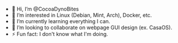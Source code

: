 - 👋 Hi, I’m @CocoaDynoBites
- 👀 I’m interested in Linux (Debian, Mint, Arch), Docker, etc.
- 🌱 I’m currently learning everything I can.
- 💞️ I’m looking to collaborate on webpage GUI design (ex. CasaOS).
- ⚡ Fun fact: I don't know what I'm doing.

<!---
CocoaDynoBites/CocoaDynoBites is a ✨ special ✨ repository because its `README.md` (this file) appears on your GitHub profile.
You can click the Preview link to take a look at your changes.
--->
